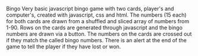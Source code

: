 Bingo
Very basic javascript bingo game with two cards, player's and computer's, created with javascript, css and html. The numbers (15 each) for both cards are drawn from a shuffled and sliced array of numbers from 1-90. Rows on the cards are generated through javascript and the bingo numbers are drawn via a button. The numbers on the cards are crossed out if they match the called bingo numbers. There is an alert at the end of the game to tell the player if they have lost or won. 
